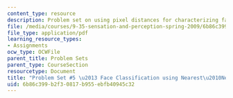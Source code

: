 ```yaml
---
content_type: resource
description: Problem set on using pixel distances for characterizing face similarity.
file: /media/courses/9-35-sensation-and-perception-spring-2009/6b86c399b2f30817b955ebfb40945c32_MIT9_35s09_pset05.pdf
file_type: application/pdf
learning_resource_types:
- Assignments
ocw_type: OCWFile
parent_title: Problem Sets
parent_type: CourseSection
resourcetype: Document
title: "Problem Set #5 \u2013 Face Classification using Nearest\u2010Neighbor"
uid: 6b86c399-b2f3-0817-b955-ebfb40945c32
---
```


